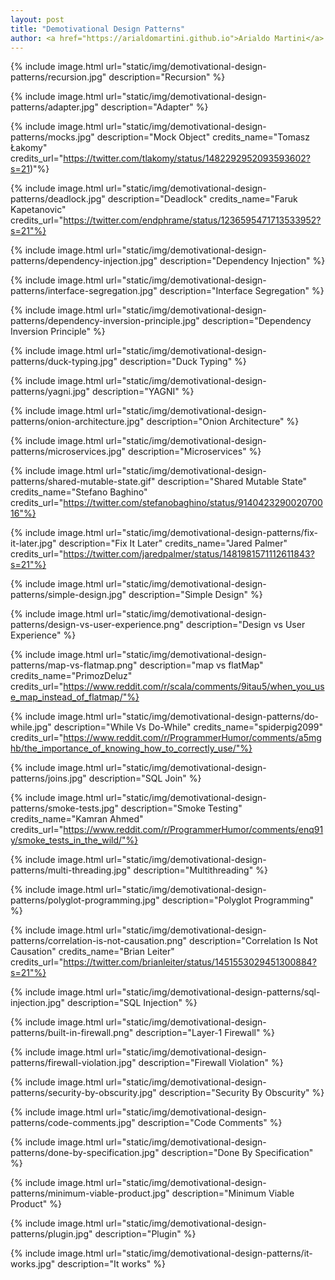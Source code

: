 ```yaml
---
layout: post
title: "Demotivational Design Patterns"
author: <a href="https://arialdomartini.github.io">Arialdo Martini</a>
---
```

{% include image.html url="static/img/demotivational-design-patterns/recursion.jpg" description="Recursion" %}
<!--more-->

{% include image.html url="static/img/demotivational-design-patterns/adapter.jpg" description="Adapter" %}


{% include image.html url="static/img/demotivational-design-patterns/mocks.jpg" description="Mock Object" credits_name="Tomasz Łakomy" credits_url="https://twitter.com/tlakomy/status/1482292952093593602?s=21)"%}

{% include image.html url="static/img/demotivational-design-patterns/deadlock.jpg" description="Deadlock" credits_name="Faruk Kapetanovic" credits_url="https://twitter.com/endphrame/status/1236595471713533952?s=21"%}

{% include image.html url="static/img/demotivational-design-patterns/dependency-injection.jpg" description="Dependency Injection" %}


{% include image.html url="static/img/demotivational-design-patterns/interface-segregation.jpg" description="Interface Segregation" %}

{% include image.html url="static/img/demotivational-design-patterns/dependency-inversion-principle.jpg" description="Dependency Inversion Principle" %}

{% include image.html url="static/img/demotivational-design-patterns/duck-typing.jpg" description="Duck Typing" %}

{% include image.html url="static/img/demotivational-design-patterns/yagni.jpg" description="YAGNI" %}

{% include image.html url="static/img/demotivational-design-patterns/onion-architecture.jpg" description="Onion Architecture" %}

{% include image.html url="static/img/demotivational-design-patterns/microservices.jpg" description="Microservices" %}

{% include image.html url="static/img/demotivational-design-patterns/shared-mutable-state.gif" description="Shared Mutable State" credits_name="Stefano Baghino" credits_url="https://twitter.com/stefanobaghino/status/914042329002070016"%}

{% include image.html url="static/img/demotivational-design-patterns/fix-it-later.jpg" description="Fix It Later" credits_name="Jared Palmer" credits_url="https://twitter.com/jaredpalmer/status/1481981571112611843?s=21"%}

{% include image.html url="static/img/demotivational-design-patterns/simple-design.jpg" description="Simple Design" %}

{% include image.html url="static/img/demotivational-design-patterns/design-vs-user-experience.png" description="Design vs User Experience" %}

{% include image.html url="static/img/demotivational-design-patterns/map-vs-flatmap.png" description="map vs flatMap" credits_name="PrimozDeluz" credits_url="https://www.reddit.com/r/scala/comments/9itau5/when_you_use_map_instead_of_flatmap/"%}


{% include image.html url="static/img/demotivational-design-patterns/do-while.jpg" description="While Vs Do-While" credits_name="spiderpig2099" credits_url="https://www.reddit.com/r/ProgrammerHumor/comments/a5mghb/the_importance_of_knowing_how_to_correctly_use/"%}


{% include image.html url="static/img/demotivational-design-patterns/joins.jpg" description="SQL Join" %}


<!-- {% include image.html url="static/img/demotivational-design-patterns/try-catch.png" description="Try / Catch" credits_name="Daniele Trambusti" credits_url="https://twitter.com/dannyturmoils"%} -->

{% include image.html url="static/img/demotivational-design-patterns/smoke-tests.jpg" description="Smoke Testing" credits_name="Kamran Ahmed" credits_url="https://www.reddit.com/r/ProgrammerHumor/comments/enq91y/smoke_tests_in_the_wild/"%}


{% include image.html url="static/img/demotivational-design-patterns/multi-threading.jpg" description="Multithreading" %}

{% include image.html url="static/img/demotivational-design-patterns/polyglot-programming.jpg" description="Polyglot Programming" %}

{% include image.html url="static/img/demotivational-design-patterns/correlation-is-not-causation.png" description="Correlation Is Not Causation" credits_name="Brian Leiter" credits_url="https://twitter.com/brianleiter/status/1451553029451300884?s=21"%}

{% include image.html url="static/img/demotivational-design-patterns/sql-injection.jpg" description="SQL Injection" %}

{% include image.html url="static/img/demotivational-design-patterns/built-in-firewall.png" description="Layer-1 Firewall" %}

{% include image.html url="static/img/demotivational-design-patterns/firewall-violation.jpg" description="Firewall Violation" %}

{% include image.html url="static/img/demotivational-design-patterns/security-by-obscurity.jpg" description="Security By Obscurity" %}


{% include image.html url="static/img/demotivational-design-patterns/code-comments.jpg" description="Code Comments" %}

{% include image.html url="static/img/demotivational-design-patterns/done-by-specification.jpg" description="Done By Specification" %}

{% include image.html url="static/img/demotivational-design-patterns/minimum-viable-product.jpg" description="Minimum Viable Product" %}

{% include image.html url="static/img/demotivational-design-patterns/plugin.jpg" description="Plugin" %}

{% include image.html url="static/img/demotivational-design-patterns/it-works.jpg" description="It works" %}
